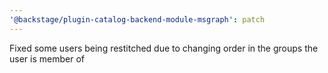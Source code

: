```yaml
---
'@backstage/plugin-catalog-backend-module-msgraph': patch
---
```


Fixed some users being restitched due to changing order in the groups the user is member of
